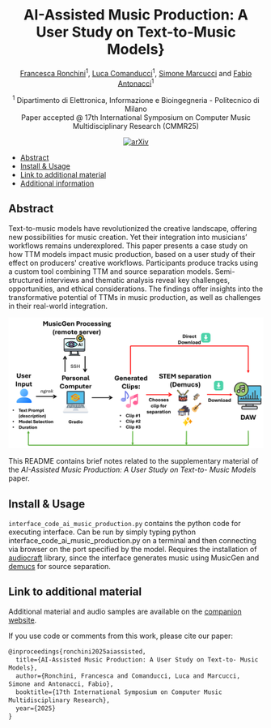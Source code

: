 <div align="center">

# AI-Assisted Music Production: A User Study on Text-to-Music Models}

<!-- <img width="700px" src="docs/new-generic-style-transfer-headline.svg"> -->
 
[Francesca Ronchini](https://www.linkedin.com/in/francesca-ronchini/)<sup>1</sup>, [Luca Comanducci](https://www.linkedin.com/in/lucacomanducci/)<sup>1</sup>, [Simone Marcucci]() and [Fabio Antonacci](https://www.deib.polimi.it/ita/personale/dettagli/573870)<sup>1</sup>

<sup>1</sup> Dipartimento di Elettronica, Informazione e Bioingegneria - Politecnico di Milano<br>
Paper accepted @ 17th International Symposium on
Computer Music Multidisciplinary Research (CMMR25)
    
[![arXiv](https://img.shields.io/badge/arXiv-2403.17864-b31b1b.svg)]()

</div>

- [Abstract](#abstract)
- [Install & Usage](#install--usage)
- [Link to additional material](#link-to-additional-material)
- [Additional information](#additional-information)

## Abstract
Text-to-music models have revolutionized the creative landscape, offering new possibilities for music creation. Yet their integration into musicians’ workflows remains underexplored. This paper presents a case study on how TTM models impact music production, based on a user study of their effect on producers' creative workflows. Participants produce tracks using a custom tool combining TTM and source separation models. Semi-structured interviews and thematic analysis reveal key challenges, opportunities, and ethical considerations. The findings offer insights into the transformative potential of TTMs in music production, as well as challenges in their real-world integration.

![Prova](docs/images/exp_workflow_bigger.png)

This README contains brief notes related to the supplementary material of the _AI-Assisted Music Production: A User Study on Text-to- Music Models_ paper. 

## Install & Usage
`interface_code_ai_music_production.py` contains the python code for executing interface.
Can be run by simply typing python interface_code_ai_music_production.py on a terminal and then connecting via browser on the port specified by the model.
Requires the installation of [audiocraft](https://github.com/facebookresearch/audiocraft) library, since the interface generates music using MusicGen and [demucs](https://github.com/facebookresearch/demucs) for source separation.


## Link to additional material

Additional material and audio samples are available on the [companion website](https://lucacoma.github.io/AiMusicProductionUserStudy/). 


If you use code or comments from this work, please cite our paper:
```
@inproceedings{ronchini2025aiassisted,
  title={AI-Assisted Music Production: A User Study on Text-to- Music Models},
  author={Ronchini, Francesca and Comanducci, Luca and Marcucci, Simone and Antonacci, Fabio},
  booktitle={17th International Symposium on Computer Music Multidisciplinary Research},
  year={2025}
}
```


